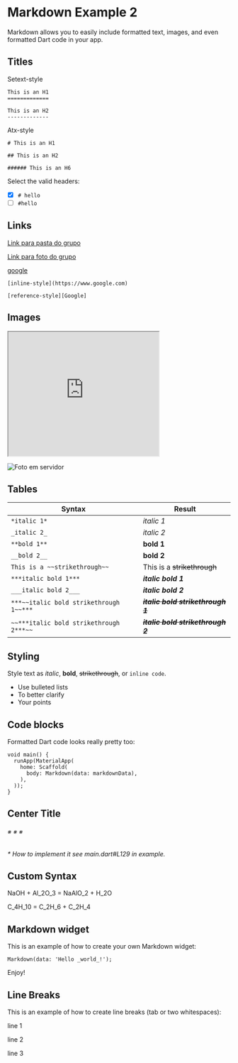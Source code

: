 # Markdown Example 2
Markdown allows you to easily include formatted text, images, and even formatted Dart code in your app.

## Titles

Setext-style

```
This is an H1
=============

This is an H2
-------------
```

Atx-style

```
# This is an H1

## This is an H2

###### This is an H6
```

Select the valid headers:

- [x] `# hello`
- [ ] `#hello`

## Links

[Link para pasta do grupo](https://drive.google.com/drive/folders/1oogMDQbY8JRyMw-iZvcE4Cz6cfp0S0kR?usp=sharing)

[Link para foto do grupo](https://drive.google.com/file/d/1KbZnacybfkBAiq_8tVrxx3eTAgKDsS_0/view?usp=sharing)

[google](https://www.google.com)
```
[inline-style](https://www.google.com)

[reference-style][Google]
```

## Images
<iframe src="https://drive.google.com/file/d/1KbZnacybfkBAiq_8tVrxx3eTAgKDsS_0/preview" width="340" height="280"></iframe>


![Foto em servidor](https://t1.uc.ltmcdn.com/pt/images/3/7/6/img_o_que_significa_pagar_o_pato_23673_orig.jpg)

## Tables

|Syntax                                 |Result                               |
|---------------------------------------|-------------------------------------|
|`*italic 1*`                           |*italic 1*                           |
|`_italic 2_`                           | _italic 2_                          |
|`**bold 1**`                           |**bold 1**                           |
|`__bold 2__`                           |__bold 2__                           |
|`This is a ~~strikethrough~~`          |This is a ~~strikethrough~~          |
|`***italic bold 1***`                  |***italic bold 1***                  |
|`___italic bold 2___`                  |___italic bold 2___                  |
|`***~~italic bold strikethrough 1~~***`|***~~italic bold strikethrough 1~~***|
|`~~***italic bold strikethrough 2***~~`|~~***italic bold strikethrough 2***~~|

## Styling
Style text as _italic_, __bold__, ~~strikethrough~~, or `inline code`.

- Use bulleted lists
- To better clarify
- Your points

## Code blocks
Formatted Dart code looks really pretty too:

```
void main() {
  runApp(MaterialApp(
    home: Scaffold(
      body: Markdown(data: markdownData),
    ),
  ));
}
```

## Center Title

###### ※ ※ ※

_* How to implement it see main.dart#L129 in example._

## Custom Syntax

NaOH + Al_2O_3 = NaAlO_2 + H_2O

C_4H_10 = C_2H_6 + C_2H_4

## Markdown widget

This is an example of how to create your own Markdown widget:

    Markdown(data: 'Hello _world_!');

Enjoy!

[Google]: https://www.google.com/

## Line Breaks

This is an example of how to create line breaks (tab or two whitespaces):

line 1
  
   
line 2
  
  
  
line 3
